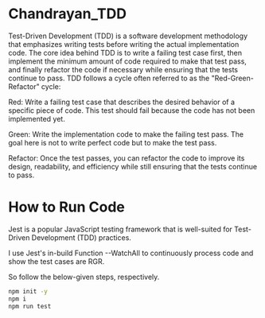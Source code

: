 # Chandrayan_TDD
Test-Driven Development (TDD) is a software development methodology that emphasizes writing tests before writing the actual implementation code. The core idea behind TDD is to write a failing test case first, then implement the minimum amount of code required to make that test pass, and finally refactor the code if necessary while ensuring that the tests continue to pass. TDD follows a cycle often referred to as the "Red-Green-Refactor" cycle:

Red: Write a failing test case that describes the desired behavior of a specific piece of code. This test should fail because the code has not been implemented yet.

Green: Write the implementation code to make the failing test pass. The goal here is not to write perfect code but to make the test pass.

Refactor: Once the test passes, you can refactor the code to improve its design, readability, and efficiency while still ensuring that the tests continue to pass.

# How to Run Code
Jest is a popular JavaScript testing framework that is well-suited for Test-Driven Development (TDD) practices.

I use Jest's in-build Function --WatchAll to continuously process code and show the test cases are RGR.

So follow the below-given steps, respectively.

```bash
npm init -y
npm i
npm run test
